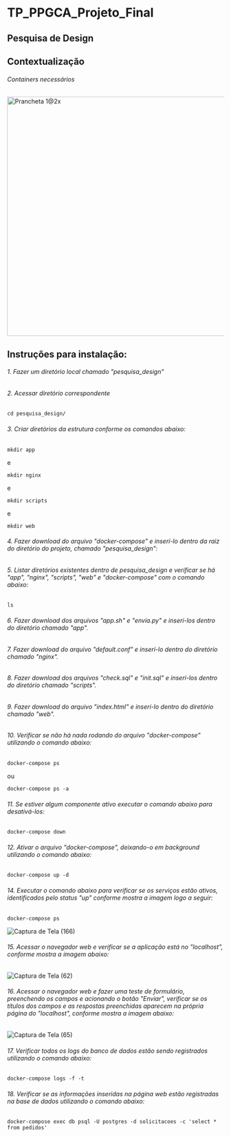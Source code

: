 # TP_PPGCA_Projeto_Final

## Pesquisa de Design

## Contextualização

###### Containers necessários

<img width="555" alt="Prancheta 1@2x" src="https://user-images.githubusercontent.com/65691783/85179814-3d16ec00-b258-11ea-9ce5-601629770efb.png">

## Instruções para instalação:

###### 1. Fazer um diretório local chamado *"pesquisa_design"*

###### 2. Acessar diretório correspondente
```
cd pesquisa_design/
```

###### 3. Criar diretórios da estrutura conforme os comandos abaixo:
```
mkdir app
```
e
```
mkdir nginx
```
e
```
mkdir scripts
```
e
```
mkdir web
```

###### 4. Fazer download do arquivo *"docker-compose"* e inserí-lo dentro da raiz do diretório do projeto, chamado *"pesquisa_design"*:


###### 5. Listar diretórios existentes dentro de *pesquisa_design* e verificar se há "app", "nginx", "scripts", "web" e "docker-compose" com o comando abaixo:
```
ls
```

###### 6. Fazer download dos arquivos *"app.sh"* e *"envia.py"* e inserí-los dentro do diretório chamado *"app"*.

###### 7. Fazer download do arquivo *"default.conf"* e inserí-lo dentro do diretório chamado *"nginx"*.

###### 8. Fazer download dos arquivos *"check.sql"* e *"init.sql"* e inserí-los dentro do diretório chamado *"scripts"*.

###### 9. Fazer download do arquivo *"index.html"* e inserí-lo dentro do diretório chamado *"web"*.

###### 10. Verificar se não há nada rodando do arquivo *"docker-compose"* utilizando o comando abaixo:
```
docker-compose ps 
```
ou
```
docker-compose ps -a
```

###### 11. Se estiver algum componente ativo executar o comando abaixo para desativá-los:
```
docker-compose down
```

###### 12. Ativar o arquivo *"docker-compose"*, deixando-o em background utilizando o comando abaixo:
```
docker-compose up -d
```

###### 14. Executar o comando abaixo para verificar se os serviços estão ativos, identificados pelo status "up" conforme mostra a imagem logo a seguir:
```
docker-compose ps
```
![Captura de Tela (166)](https://user-images.githubusercontent.com/65691783/85180420-d561a080-b259-11ea-97b6-d696ae6c9780.png)

###### 15. Acessar o navegador web e verificar se a aplicação está no *"localhost"*, conforme mostra a imagem abaixo:

![Captura de Tela (62)](https://user-images.githubusercontent.com/65691783/83930336-6f5f1e80-a76d-11ea-9a02-34be99d1ecc7.png)

###### 16. Acessar o navegador web e fazer uma teste de formulário, preenchendo os campos e acionando o botão *"Enviar"*, verificar se os títulos dos campos e as respostas preenchidas aparecem na própria página do *"localhost"*, conforme mostra a imagem abaixo:

![Captura de Tela (65)](https://user-images.githubusercontent.com/65691783/83930584-b7327580-a76e-11ea-8946-2eb63375d13a.png)

###### 17. Verificar todos os logs do banco de dados estão sendo registrados utilizando o comando abaixo:
```
docker-compose logs -f -t
```

###### 18. Verificar se as informações inseridas na página web estão registradas na base de dados utilizando o comando abaixo:
```
docker-compose exec db psql -U postgres -d solicitacoes -c 'select * from pedidos'
```

